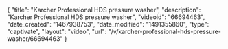 {
    "title": "Karcher Professional HDS pressure washer",
    "description": "Karcher Professional HDS pressure washer",
    "videoid": "66694463",
    "date_created": "1467938753",
    "date_modified": "1491355860",
    "type": "captivate",
    "layout": "video",
    "url": "\/v\/karcher-professional-hds-pressure-washer\/66694463"
}